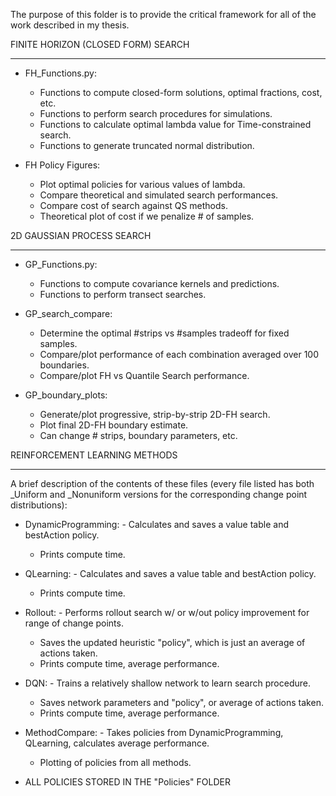 The purpose of this folder is to provide the critical framework for all of the work described in my thesis.


FINITE HORIZON (CLOSED FORM) SEARCH
***********************************
- FH_Functions.py:
	- Functions to compute closed-form solutions, optimal fractions, cost, etc.
	- Functions to perform search procedures for simulations.
	- Functions to calculate optimal lambda value for Time-constrained search.
	- Functions to generate truncated normal distribution.

- FH Policy Figures:
	- Plot optimal policies for various values of lambda.
	- Compare theoretical and simulated search performances.
	- Compare cost of search against QS methods.
	- Theoretical plot of cost if we penalize # of samples.



2D GAUSSIAN PROCESS SEARCH
***********************************
- GP_Functions.py:
	- Functions to compute covariance kernels and predictions.
	- Functions to perform transect searches.

- GP_search_compare:
	- Determine the optimal #strips vs #samples tradeoff for fixed samples.
	- Compare/plot performance of each combination averaged over 100 boundaries.
	- Compare/plot FH vs Quantile Search performance.

- GP_boundary_plots:
	- Generate/plot progressive, strip-by-strip 2D-FH search.
	- Plot final 2D-FH boundary estimate.
	- Can change # strips, boundary parameters, etc.





REINFORCEMENT LEARNING METHODS
*********************************** 
A brief description of the contents of these files (every file listed has both _Uniform and _Nonuniform versions for the corresponding change point distributions):
    
- DynamicProgramming: 
        - Calculates and saves a value table and bestAction policy. 
	- Prints compute time.
    
- QLearning:
        - Calculates and saves a value table and bestAction policy. 
	- Prints compute time.
        
- Rollout:
        - Performs rollout search w/ or w/out policy improvement for range of change points. 
	- Saves the updated heuristic "policy", which is just an average of actions taken.  
	- Prints compute time, average performance.
        
- DQN:
        - Trains a relatively shallow network to learn search procedure. 
	- Saves network parameters and "policy", or average of actions taken. 
	- Prints compute time, average performance.
        
- MethodCompare: 
        - Takes policies from DynamicProgramming, QLearning, calculates average performance.
	- Plotting of policies from all methods.

- ALL POLICIES STORED IN THE "Policies" FOLDER





